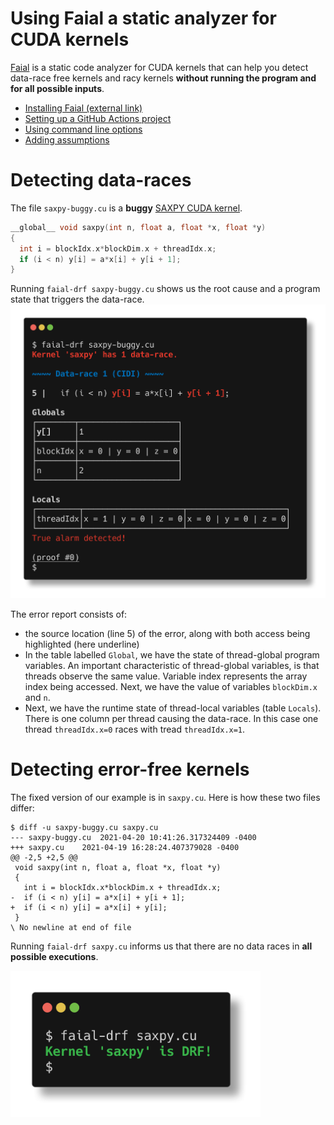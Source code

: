 # Using Faial a static analyzer for CUDA kernels

[Faial](https://gitlab.com/umb-svl/faial/) is a static code analyzer for CUDA
kernels that can help you detect data-race free kernels and racy kernels
**without running the program and for all possible inputs**.
* [Installing Faial (external link)](https://gitlab.com/umb-svl/faial/)
* [Setting up a GitHub Actions project](github-actions/README.md)
* [Using command line options](command-line-options/README.md)
* [Adding assumptions](adding-assumptions/README.md)

# Detecting data-races


The file `saxpy-buggy.cu` is a **buggy** [SAXPY CUDA kernel](https://developer.nvidia.com/blog/easy-introduction-cuda-c-and-c/).

```c
__global__ void saxpy(int n, float a, float *x, float *y)
{
  int i = blockIdx.x*blockDim.x + threadIdx.x;
  if (i < n) y[i] = a*x[i] + y[i + 1];
}
```

Running `faial-drf saxpy-buggy.cu` shows us the root cause and a program state
that triggers the data-race. <img src="images/saxpy-buggy.png">

The error report consists of:
 * the source location (line 5) of the error, along with both access being highlighted (here underline)
 * In the table labelled `Global`, we have the state of thread-global program variables. An important characteristic of thread-global variables, is that threads observe the same value. Variable index represents the array index being accessed. Next, we have the value of variables `blockDim.x` and `n`. 
 * Next, we have the runtime state of thread-local variables (table `Locals`). There is one
   column per thread causing the data-race. In this case one thread
   `threadIdx.x=0` races with tread `threadIdx.x=1`.

# Detecting error-free kernels

The fixed version of our example is in `saxpy.cu`. Here is how these two
files differ:

```
$ diff -u saxpy-buggy.cu saxpy.cu
--- saxpy-buggy.cu	2021-04-20 10:41:26.317324409 -0400
+++ saxpy.cu	2021-04-19 16:28:24.407379028 -0400
@@ -2,5 +2,5 @@
 void saxpy(int n, float a, float *x, float *y)
 {
   int i = blockIdx.x*blockDim.x + threadIdx.x;
-  if (i < n) y[i] = a*x[i] + y[i + 1];
+  if (i < n) y[i] = a*x[i] + y[i];
 }
\ No newline at end of file
```

Running `faial-drf saxpy.cu` informs us that there are no data races in **all
possible executions**.

<img src="images/saxpy.png" width="400px">

